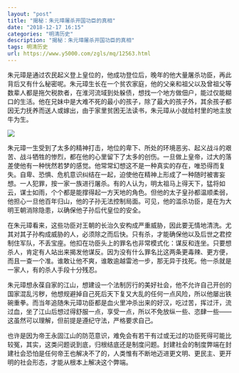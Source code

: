 ```yaml
---
layout: "post"
title: "揭秘：朱元璋屠杀开国功臣的真相"
date: "2018-12-17 16:15"
categories: "明清历史"
description: "揭秘：朱元璋屠杀开国功臣的真相"
tags: 明清历史
url: https://www.y5000.com/zgls/mq/12563.html
---
```






朱元璋是通过农民起义登上皇位的，他成功登位后，晚年的他大量屠杀功臣，再此背后又有什么秘密呢。朱元璋生长在一个贫农家庭，他的父亲和祖父以及曾祖父等数辈人都是拖欠税款者，在淮河流域到处躲债，想找一个地方做佃户，能过仅能糊口的生活。他在兄妹中是大难不死的最小的孩子，除了最大的孩子外，其余孩子都因无力抚养而送人或嫁出，由于家里贫困无法读书，朱元璋从小就给村里的地主放牛为生。

![](https://img.y5000.com/uploads/allimg/170207/6-1F20G43I02c.jpg)

朱元璋一生受到了太多的精神打击，地位的卑下、所处的环境恶劣、起义战斗的艰苦、战斗牺牲的惨烈，都在他的心里留下了太多的创伤。一旦做上皇帝，过大的落差使他有一种恍然若梦的感觉。他常常幻想这不是一种真实的存在，唯恐得而复失。自卑、恐惧、危机意识纠结在一起，迫使他在精神上形成了一种随时被害妄想。一人犯罪，按一家一族进行屠杀。有的人认为，明太祖马上得天下，猛将如云，谋士如雨，个个都是能撑得起一方天地的角色。但他的太子皇孙都温顺柔弱，他担心一旦他百年归山，他的子孙无法控制局面。可见，他的滥杀功臣，是在为大明王朝消除隐患，以确保他子孙后代皇位的安全。

在朱元璋看来，这些功臣对王朝的长治久安构成严重威胁，因此要无情地清洗。尤其对其子孙构成威胁的人，必须除之而后快。只有杀，才能确保他以及后世之君控制住军队，不丢宝座。他扣在功臣头上的罪名也非常模式化：谋反和连坐。只要想杀人，肯定有人站出来揭发他谋反。因为没有什么罪名比这两条更毒辣、更方便，而且一查一个准。谁敢让他不爽，谁敢逾越雷池一步，那无异于找死。他一杀就是一家人，有的杀人手段十分残忍。

朱元璋想永葆自家的江山，想建设一个法制厉行的美好社会，他不允许自己开创的国家混乱污秽，他想规避掉自己死后天下复又大乱的任何一点风险，所以他屡出铁碗重拳。而当年追随朱元璋功臣都是血火里冲杀出来的好汉，吃过苦，挥过汗，流过血，坐了江山后想过得舒服一点，享受一点，所以不免放纵一些、恣肆一些——这虽然可以理解，但前提是遵纪守法，严格要求自己。

也许是因为帝王永固江山的防范意识，难免会有若干有过或无过的功臣死得可能比较冤，其实，这类问题说到底，归根结底还是制度问题。封建社会的制度弊端在封建社会恐怕是任何帝王也解决不了的，人类惟有不断地迈进更文明、更民主、更开明的社会形态，才能从根本上解决这个弊端。
